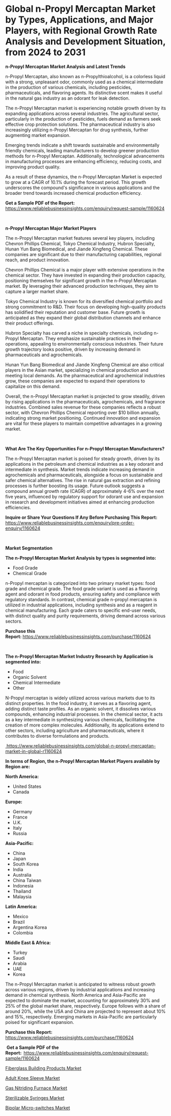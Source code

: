 <p><h1>Global n-Propyl Mercaptan Market by Types, Applications, and Major Players, with Regional Growth Rate Analysis and Development Situation, from 2024 to 2031</h1></p><p><strong>n-Propyl Mercaptan Market Analysis and Latest Trends</strong></p>
<p><p>n-Propyl Mercaptan, also known as n-Propylthioalcohol, is a colorless liquid with a strong, unpleasant odor, commonly used as a chemical intermediate in the production of various chemicals, including pesticides, pharmaceuticals, and flavoring agents. Its distinctive scent makes it useful in the natural gas industry as an odorant for leak detection.</p><p>The n-Propyl Mercaptan market is experiencing notable growth driven by its expanding applications across several industries. The agricultural sector, particularly in the production of pesticides, fuels demand as farmers seek effective crop protection solutions. The pharmaceutical industry is also increasingly utilizing n-Propyl Mercaptan for drug synthesis, further augmenting market expansion.</p><p>Emerging trends indicate a shift towards sustainable and environmentally friendly chemicals, leading manufacturers to develop greener production methods for n-Propyl Mercaptan. Additionally, technological advancements in manufacturing processes are enhancing efficiency, reducing costs, and improving product quality. </p><p>As a result of these dynamics, the n-Propyl Mercaptan Market is expected to grow at a CAGR of 10.1% during the forecast period. This growth underscores the compound's significance in various applications and the broader trend towards increased chemical production efficiency.</p></p>
<p><strong>Get a Sample PDF of the Report:&nbsp;</strong> <a href="https://www.reliablebusinessinsights.com/enquiry/request-sample/1160624?utm_campaign=62&utm_medium=2&utm_source=Github&utm_content=ia&utm_term=29102024&utm_id=n-propyl-mercaptan">https://www.reliablebusinessinsights.com/enquiry/request-sample/1160624</a></p>
<p>&nbsp;</p>
<p><strong>n-Propyl Mercaptan Major Market Players</strong></p>
<p><p>The n-Propyl Mercaptan market features several key players, including Chevron Phillips Chemical, Tokyo Chemical Industry, Hubron Specialty, Hunan Yun Bang Biomedical, and Jiande Xingfeng Chemical. These companies are significant due to their manufacturing capabilities, regional reach, and product innovation.</p><p>Chevron Phillips Chemical is a major player with extensive operations in the chemical sector. They have invested in expanding their production capacity, positioning themselves for significant growth in the n-Propyl Mercaptan market. By leveraging their advanced production techniques, they aim to capture a larger market share.</p><p>Tokyo Chemical Industry is known for its diversified chemical portfolio and strong commitment to R&D. Their focus on developing high-quality products has solidified their reputation and customer base. Future growth is anticipated as they expand their global distribution channels and enhance their product offerings.</p><p>Hubron Specialty has carved a niche in specialty chemicals, including n-Propyl Mercaptan. They emphasize sustainable practices in their operations, appealing to environmentally conscious industries. Their future growth trajectory looks positive, driven by increasing demand in pharmaceuticals and agrochemicals.</p><p>Hunan Yun Bang Biomedical and Jiande Xingfeng Chemical are also critical players in the Asian market, specializing in chemical production and meeting local demands. As the pharmaceutical and agrochemical industries grow, these companies are expected to expand their operations to capitalize on this demand.</p><p>Overall, the n-Propyl Mercaptan market is projected to grow steadily, driven by rising applications in the pharmaceuticals, agrochemicals, and fragrance industries. Combined sales revenue for these companies reflects a robust sector, with Chevron Phillips Chemical reporting over $10 billion annually, indicating strong market positioning. Continued innovation and expansion are vital for these players to maintain competitive advantages in a growing market.</p></p>
<p>&nbsp;</p>
<p><strong>What Are The Key Opportunities For n-Propyl Mercaptan Manufacturers?</strong></p>
<p><p>The n-Propyl Mercaptan market is poised for steady growth, driven by its applications in the petroleum and chemical industries as a key odorant and intermediate in synthesis. Market trends indicate increasing demand in agrochemicals and pharmaceuticals, alongside a focus on sustainable and safer chemical alternatives. The rise in natural gas extraction and refining processes is further boosting its usage. Future outlook suggests a compound annual growth rate (CAGR) of approximately 4-6% over the next five years, influenced by regulatory support for odorant use and expansion in research and development initiatives aimed at enhancing production efficiencies.</p></p>
<p><strong>Inquire or Share Your Questions If Any Before Purchasing This Report:</strong> <a href="https://www.reliablebusinessinsights.com/enquiry/pre-order-enquiry/1160624?utm_campaign=62&utm_medium=2&utm_source=Github&utm_content=ia&utm_term=29102024&utm_id=n-propyl-mercaptan">https://www.reliablebusinessinsights.com/enquiry/pre-order-enquiry/1160624</a></p>
<p>&nbsp;</p>
<p><strong>Market Segmentation</strong></p>
<p><strong>The n-Propyl Mercaptan Market Analysis by types is segmented into:</strong></p>
<p><ul><li>Food Grade</li><li>Chemical Grade</li></ul></p>
<p><p>n-Propyl mercaptan is categorized into two primary market types: food grade and chemical grade. The food grade variant is used as a flavoring agent and odorant in food products, ensuring safety and compliance with regulatory standards. In contrast, chemical grade n-propyl mercaptan is utilized in industrial applications, including synthesis and as a reagent in chemical manufacturing. Each grade caters to specific end-user needs, with distinct quality and purity requirements, driving demand across various sectors.</p></p>
<p><strong>Purchase this Report:&nbsp;</strong><a href="https://www.reliablebusinessinsights.com/purchase/1160624?utm_campaign=62&utm_medium=2&utm_source=Github&utm_content=ia&utm_term=29102024&utm_id=n-propyl-mercaptan">https://www.reliablebusinessinsights.com/purchase/1160624</a></p>
<p>&nbsp;</p>
<p><strong>The n-Propyl Mercaptan Market Industry Research by Application is segmented into:</strong></p>
<p><ul><li>Food</li><li>Organic Solvent</li><li>Chemical Intermediate</li><li>Other</li></ul></p>
<p><p>N-Propyl mercaptan is widely utilized across various markets due to its distinct properties. In the food industry, it serves as a flavoring agent, adding distinct taste profiles. As an organic solvent, it dissolves various compounds, enhancing industrial processes. In the chemical sector, it acts as a key intermediate in synthesizing various chemicals, facilitating the creation of more complex molecules. Additionally, its applications extend to other sectors, including agriculture and pharmaceuticals, where it contributes to diverse formulations and products.</p></p>
<p><a href="https://www.reliablebusinessinsights.com/global-n-propyl-mercaptan-market-in-global-r1160624?utm_campaign=62&utm_medium=2&utm_source=Github&utm_content=ia&utm_term=29102024&utm_id=n-propyl-mercaptan">&nbsp;https://www.reliablebusinessinsights.com/global-n-propyl-mercaptan-market-in-global-r1160624</a></p>
<p><strong>In terms of Region, the n-Propyl Mercaptan Market Players available by Region are:</strong></p>
<p>
    <p> <strong> North America: </strong>
        <ul>
            <li>United States</li>
            <li>Canada</li>
        </ul>
        </p> 
    <p> <strong> Europe: </strong>
        <ul>
            <li>Germany</li>
            <li>France</li>
            <li>U.K.</li>
            <li>Italy</li>
            <li>Russia</li>
        </ul>
        </p> 
    <p> <strong> Asia-Pacific: </strong>
        <ul>
            <li>China</li>
            <li>Japan</li>
            <li>South Korea</li>
            <li>India</li>
            <li>Australia</li>
            <li>China Taiwan</li>
            <li>Indonesia</li>
            <li>Thailand</li>
            <li>Malaysia</li>
        </ul>
        </p> 
    <p> <strong> Latin America: </strong>
        <ul>
            <li>Mexico</li>
            <li>Brazil</li>
            <li>Argentina Korea</li>
            <li>Colombia</li>
        </ul>
        </p> 
    <p> <strong> Middle East & Africa: </strong>
        <ul>
            <li>Turkey</li>
            <li>Saudi</li>
            <li>Arabia</li>
            <li>UAE</li>
            <li>Korea</li>
        </ul>
    </p>
    </p>
<p><p>The n-Propyl Mercaptan market is anticipated to witness robust growth across various regions, driven by industrial applications and increasing demand in chemical synthesis. North America and Asia-Pacific are expected to dominate the market, accounting for approximately 30% and 25% of the global market share, respectively. Europe follows with a share of around 20%, while the USA and China are projected to represent about 10% and 15%, respectively. Emerging markets in Asia-Pacific are particularly poised for significant expansion.</p></p>
<p><strong>Purchase this Report: </strong><a href="https://www.reliablebusinessinsights.com/purchase/1160624?utm_campaign=62&utm_medium=2&utm_source=Github&utm_content=ia&utm_term=29102024&utm_id=n-propyl-mercaptan">https://www.reliablebusinessinsights.com/purchase/1160624</a></p>
<p>&nbsp;<strong>Get a Sample PDF of the Report:&nbsp;&nbsp;</strong><a href="https://www.reliablebusinessinsights.com/enquiry/request-sample/1160624?utm_campaign=62&utm_medium=2&utm_source=Github&utm_content=ia&utm_term=29102024&utm_id=n-propyl-mercaptan">https://www.reliablebusinessinsights.com/enquiry/request-sample/1160624</a></p>
<p><strong></strong></p>
<p><p><a href="https://www.linkedin.com/pulse/fiberglass-building-products-market-segmentation-applications-chdac?utm_campaign=62&utm_medium=2&utm_source=Github&utm_content=ia&utm_term=29102024&utm_id=n-propyl-mercaptan">Fiberglass Building Products Market</a></p><p><a href="https://github.com/abbiewimld/Market-Research-Report-List-1/blob/main/adult-knee-sleeve-market.md?utm_campaign=62&utm_medium=2&utm_source=Github&utm_content=ia&utm_term=29102024&utm_id=n-propyl-mercaptan">Adult Knee Sleeve Market</a></p><p><a href="https://www.linkedin.com/pulse/gas-nitriding-furnace-market-maturity-analysis-regional-f1yuf?utm_campaign=62&utm_medium=2&utm_source=Github&utm_content=ia&utm_term=29102024&utm_id=n-propyl-mercaptan">Gas Nitriding Furnace Market</a></p><p><a href="https://github.com/MCGEE-CRANECaitlyn/Market-Research-Report-List-1/blob/main/sterilizable-syringes-market.md?utm_campaign=62&utm_medium=2&utm_source=Github&utm_content=ia&utm_term=29102024&utm_id=n-propyl-mercaptan">Sterilizable Syringes Market</a></p><p><a href="https://issuu.com/reportprime-2/docs/bipolar-micro-switches-market-size-_fcda1feb08cb51?utm_campaign=62&utm_medium=2&utm_source=Github&utm_content=ia&utm_term=29102024&utm_id=n-propyl-mercaptan">Bipolar Micro-switches Market</a></p></p>